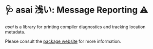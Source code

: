 # 🩺 asai 浅い: Message Reporting ⚠️

_asai_ is a library for printing compiler diagnostics and tracking location metadata.

Please consult the [package website](https://redprl.org/asai/asai/) for more information.
